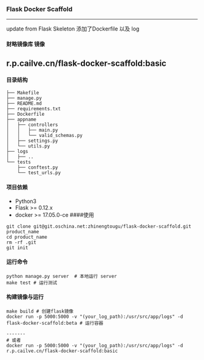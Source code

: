 ### Flask Docker Scaffold
------
update from Flask Skeleton
添加了Dockerfile 以及 log

#### 财略镜像库 镜像
r.p.cailve.cn/flask-docker-scaffold:basic
------
#### 目录结构

```
├── Makefile
├── manage.py
├── README.md
├── requirements.txt
├── Dockerfile
├── appname
│   ├── controllers
│   │   ├── main.py
│   │   └── valid_schemas.py
│   ├── settings.py
│   └── utils.py
├── logs
│   ├── ..
└── tests
    ├── conftest.py
    └── test_urls.py
```

#### 项目依赖
* Python3
* Flask >= 0.12.x
* docker >= 17.05.0-ce
####使用

```
git clone git@git.oschina.net:zhinengtougu/flask-docker-scaffold.git product_name
cd product_name
rm -rf .git
git init
```

#### 运行命令

```
python manage.py server  # 本地运行 server
make test # 运行测试
```

#### 构建镜像与运行

```
make build # 创建flask镜像
docker run -p 5000:5000 -v "(your_log_path):/usr/src/app/logs" -d flask-docker-scaffold:beta # 运行容器

-------
# 或者
docker run -p 5000:5000 -v "(your_log_path):/usr/src/app/logs" -d r.p.cailve.cn/flask-docker-scaffold:basic
```


